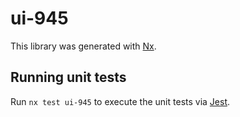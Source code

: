 # ui-945

This library was generated with [Nx](https://nx.dev).

## Running unit tests

Run `nx test ui-945` to execute the unit tests via [Jest](https://jestjs.io).
